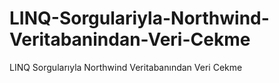 # LINQ-Sorgulariyla-Northwind-Veritabanindan-Veri-Cekme
LINQ Sorgularıyla Northwind Veritabanından Veri Cekme
